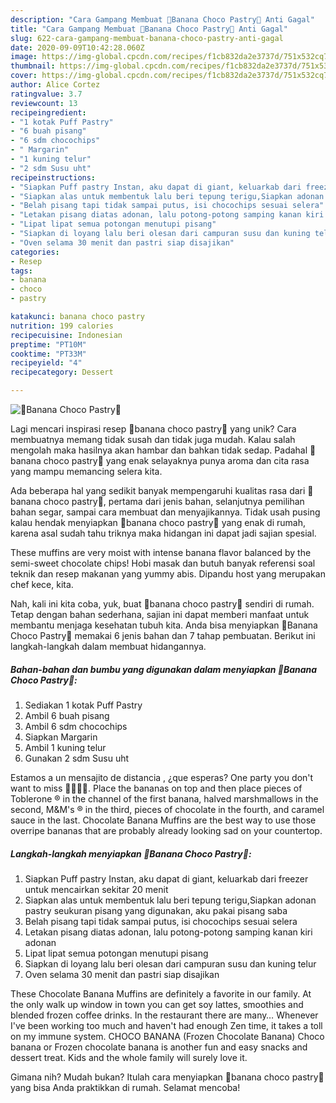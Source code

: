 ```yaml
---
description: "Cara Gampang Membuat 🍌Banana Choco Pastry🍫 Anti Gagal"
title: "Cara Gampang Membuat 🍌Banana Choco Pastry🍫 Anti Gagal"
slug: 622-cara-gampang-membuat-banana-choco-pastry-anti-gagal
date: 2020-09-09T10:42:28.060Z
image: https://img-global.cpcdn.com/recipes/f1cb832da2e3737d/751x532cq70/🍌banana-choco-pastry🍫-foto-resep-utama.jpg
thumbnail: https://img-global.cpcdn.com/recipes/f1cb832da2e3737d/751x532cq70/🍌banana-choco-pastry🍫-foto-resep-utama.jpg
cover: https://img-global.cpcdn.com/recipes/f1cb832da2e3737d/751x532cq70/🍌banana-choco-pastry🍫-foto-resep-utama.jpg
author: Alice Cortez
ratingvalue: 3.7
reviewcount: 13
recipeingredient:
- "1 kotak Puff Pastry"
- "6 buah pisang"
- "6 sdm chocochips"
- " Margarin"
- "1 kuning telur"
- "2 sdm Susu uht"
recipeinstructions:
- "Siapkan Puff pastry Instan, aku dapat di giant, keluarkab dari freezer untuk mencairkan sekitar 20 menit"
- "Siapkan alas untuk membentuk lalu beri tepung terigu,Siapkan adonan pastry seukuran pisang yang digunakan, aku pakai pisang saba"
- "Belah pisang tapi tidak sampai putus, isi chocochips sesuai selera"
- "Letakan pisang diatas adonan, lalu potong-potong samping kanan kiri adonan"
- "Lipat lipat semua potongan menutupi pisang"
- "Siapkan di loyang lalu beri olesan dari campuran susu dan kuning telur"
- "Oven selama 30 menit dan pastri siap disajikan"
categories:
- Resep
tags:
- banana
- choco
- pastry

katakunci: banana choco pastry 
nutrition: 199 calories
recipecuisine: Indonesian
preptime: "PT10M"
cooktime: "PT33M"
recipeyield: "4"
recipecategory: Dessert

---
```



![🍌Banana Choco Pastry🍫](https://img-global.cpcdn.com/recipes/f1cb832da2e3737d/751x532cq70/🍌banana-choco-pastry🍫-foto-resep-utama.jpg)

Lagi mencari inspirasi resep 🍌banana choco pastry🍫 yang unik? Cara membuatnya memang tidak susah dan tidak juga mudah. Kalau salah mengolah maka hasilnya akan hambar dan bahkan tidak sedap. Padahal 🍌banana choco pastry🍫 yang enak selayaknya punya aroma dan cita rasa yang mampu memancing selera kita.

Ada beberapa hal yang sedikit banyak mempengaruhi kualitas rasa dari 🍌banana choco pastry🍫, pertama dari jenis bahan, selanjutnya pemilihan bahan segar, sampai cara membuat dan menyajikannya. Tidak usah pusing kalau hendak menyiapkan 🍌banana choco pastry🍫 yang enak di rumah, karena asal sudah tahu triknya maka hidangan ini dapat jadi sajian spesial.

These muffins are very moist with intense banana flavor balanced by the semi-sweet chocolate chips! Hobi masak dan butuh banyak referensi soal teknik dan resep makanan yang yummy abis. Dipandu host yang merupakan chef kece, kita.


Nah, kali ini kita coba, yuk, buat 🍌banana choco pastry🍫 sendiri di rumah. Tetap dengan bahan sederhana, sajian ini dapat memberi manfaat untuk membantu menjaga kesehatan tubuh kita. Anda bisa menyiapkan 🍌Banana Choco Pastry🍫 memakai 6 jenis bahan dan 7 tahap pembuatan. Berikut ini langkah-langkah dalam membuat hidangannya.

<!--inarticleads1-->

##### Bahan-bahan dan bumbu yang digunakan dalam menyiapkan 🍌Banana Choco Pastry🍫:

1. Sediakan 1 kotak Puff Pastry
1. Ambil 6 buah pisang
1. Ambil 6 sdm chocochips
1. Siapkan  Margarin
1. Ambil 1 kuning telur
1. Gunakan 2 sdm Susu uht


Estamos a un mensajito de distancia , ¿que esperas? One party you don&#39;t want to miss 😬🍌🍫🎉. Place the bananas on top and then place pieces of Toblerone ® in the channel of the first banana, halved marshmallows in the second, M&amp;M&#39;s ® in the third, pieces of chocolate in the fourth, and caramel sauce in the last. Chocolate Banana Muffins are the best way to use those overripe bananas that are probably already looking sad on your countertop. 

<!--inarticleads2-->

##### Langkah-langkah menyiapkan 🍌Banana Choco Pastry🍫:

1. Siapkan Puff pastry Instan, aku dapat di giant, keluarkab dari freezer untuk mencairkan sekitar 20 menit
1. Siapkan alas untuk membentuk lalu beri tepung terigu,Siapkan adonan pastry seukuran pisang yang digunakan, aku pakai pisang saba
1. Belah pisang tapi tidak sampai putus, isi chocochips sesuai selera
1. Letakan pisang diatas adonan, lalu potong-potong samping kanan kiri adonan
1. Lipat lipat semua potongan menutupi pisang
1. Siapkan di loyang lalu beri olesan dari campuran susu dan kuning telur
1. Oven selama 30 menit dan pastri siap disajikan


These Chocolate Banana Muffins are definitely a favorite in our family. At the only walk up window in town you can get soy lattes, smoothies and blended frozen coffee drinks. In the restaurant there are many… Whenever I&#39;ve been working too much and haven&#39;t had enough Zen time, it takes a toll on my immune system. CHOCO BANANA (Frozen Chocolate Banana) Choco banana or Frozen chocolate banana is another fun and easy snacks and dessert treat. Kids and the whole family will surely love it. 

Gimana nih? Mudah bukan? Itulah cara menyiapkan 🍌banana choco pastry🍫 yang bisa Anda praktikkan di rumah. Selamat mencoba!
